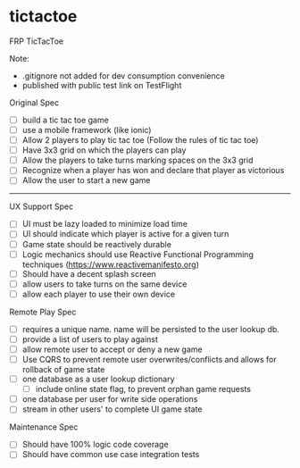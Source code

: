 # tictactoe
FRP TicTacToe

Note:
- .gitignore not added for dev consumption convenience
- published with public test link on TestFlight

Original Spec

- [ ] build a tic tac toe game
- [ ] use a mobile framework (like ionic)
- [ ] Allow 2 players to play tic tac toe (Follow the rules of tic tac toe)
- [ ] Have 3x3 grid on which the players can play
- [ ] Allow the players to take turns marking spaces on the 3x3 grid
- [ ] Recognize when a player has won and declare that player as victorious
- [ ] Allow the user to start a new game

--------------------------------

UX Support Spec
- [ ] UI must be lazy loaded to minimize load time
- [ ] UI should indicate which player is active for a given turn
- [ ] Game state should be reactively durable
- [ ] Logic mechanics should use Reactive Functional Programming techniques (https://www.reactivemanifesto.org)
- [ ] Should have a decent splash screen
- [ ] allow users to take turns on the same device
- [ ] allow each player to use their own device

Remote Play Spec
- [ ] requires a unique name. name will be persisted to the user lookup db.
- [ ] provide a list of users to play against
- [ ] allow remote user to accept or deny a new game
- [ ] Use CQRS to prevent remote user overwrites/conflicts and allows for rollback of game state
- [ ] one database as a user lookup dictionary
  - [ ] include online state flag, to prevent orphan game requests
- [ ] one database per user for write side operations
- [ ] stream in other users' to complete UI game state

Maintenance Spec
- [ ] Should have 100% logic code coverage
- [ ] Should have common use case integration tests

